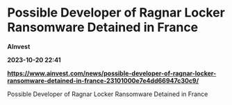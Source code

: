 # Possible Developer of Ragnar Locker Ransomware Detained in France
**AInvest**

**2023-10-20 22:41**

**https://www.ainvest.com/news/possible-developer-of-ragnar-locker-ransomware-detained-in-france-23101000e7e4dd66947c30c9/**

Possible Developer of Ragnar Locker Ransomware Detained in France